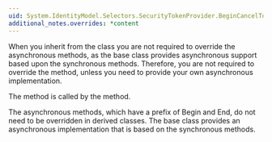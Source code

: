 ```yaml
---
uid: System.IdentityModel.Selectors.SecurityTokenProvider.BeginCancelTokenCore(System.TimeSpan,System.IdentityModel.Tokens.SecurityToken,System.AsyncCallback,System.Object)
additional_notes.overrides: *content
---
```


<p>When you inherit from the <xref href="System.IdentityModel.Selectors.SecurityTokenProvider"></xref> class you are not required to override the asynchronous methods, as the <xref href="System.IdentityModel.Selectors.SecurityTokenProvider"></xref> base class provides asynchronous support based upon the synchronous methods. Therefore, you are not required to override the <xref href="System.IdentityModel.Selectors.SecurityTokenProvider.BeginCancelTokenCore(System.TimeSpan,System.IdentityModel.Tokens.SecurityToken,System.AsyncCallback,System.Object)"></xref> method, unless you need to provide your own asynchronous implementation.  
  
 The <xref href="System.IdentityModel.Selectors.SecurityTokenProvider.BeginCancelTokenCore(System.TimeSpan,System.IdentityModel.Tokens.SecurityToken,System.AsyncCallback,System.Object)"></xref> method is called by the <xref href="System.IdentityModel.Selectors.SecurityTokenProvider.BeginCancelToken(System.TimeSpan,System.IdentityModel.Tokens.SecurityToken,System.AsyncCallback,System.Object)"></xref> method.  
  
 The asynchronous methods, which have a prefix of Begin and End, do not need to be overridden in derived classes. The <xref href="System.IdentityModel.Selectors.SecurityTokenProvider"></xref> base class provides an asynchronous implementation that is based on the synchronous methods.</p>


